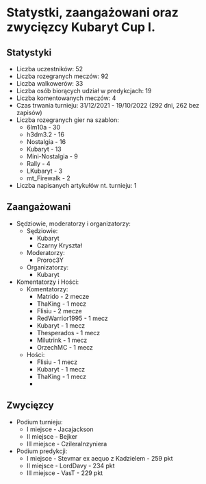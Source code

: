 # Statystki, zaangażowani oraz zwycięzcy Kubaryt Cup I.

## Statystyki

- Liczba uczestników: 52
- Liczba rozegranych meczów: 92
- Liczba walkowerów: 33
- Liczba osób biorących udział w predykcjach: 19
- Liczba komentowanych meczów: 4
- Czas trwania turnieju: 31/12/2021 - 19/10/2022 (292 dni, 262 bez zapisów)
- Liczba rozegranych gier na szablon:
  * 6lm10a - 30
  * h3dm3.2 - 16
  * Nostalgia - 16
  * Kubaryt - 13
  * Mini-Nostalgia - 9
  * Rally - 4
  * LKubaryt - 3
  * mt_Firewalk - 2
- Liczba napisanych artykułów nt. turnieju: 1

## Zaangażowani

- Sędziowie, moderatorzy i organizatorzy: 
  * Sędziowie:
    * Kubaryt
    * Czarny Kryształ
  * Moderatorzy:
    * Proroc3Y
  * Organizatorzy:
    * Kubaryt
- Komentatorzy i Hości:
  * Komentatorzy:
    * Matrido - 2 mecze
    * ThaKing - 1 mecz
    * Flisiu - 2 mecze
    * RedWarrior1995 - 1 mecz
    * Kubaryt - 1 mecz
    * Thesperados - 1 mecz
    * Milutrink - 1 mecz
    * OrzechMC - 1 mecz
  * Hości:
    * Flisiu - 1 mecz
    * Kubaryt - 1 mecz
    * ThaKing - 1 mecz
    * 
## Zwycięzcy

- Podium turnieju:
  * I miejsce - Jacajackson
  * II miejsce - Bejker
  * III miejsce - CzileraInzyniera
- Podium predykcji:
  * I miejsce - Stevmar ex aequo z Kadzielem - 259 pkt
  * II miejsce - LordDavy - 234 pkt
  * III miejsce - VasT - 229 pkt
